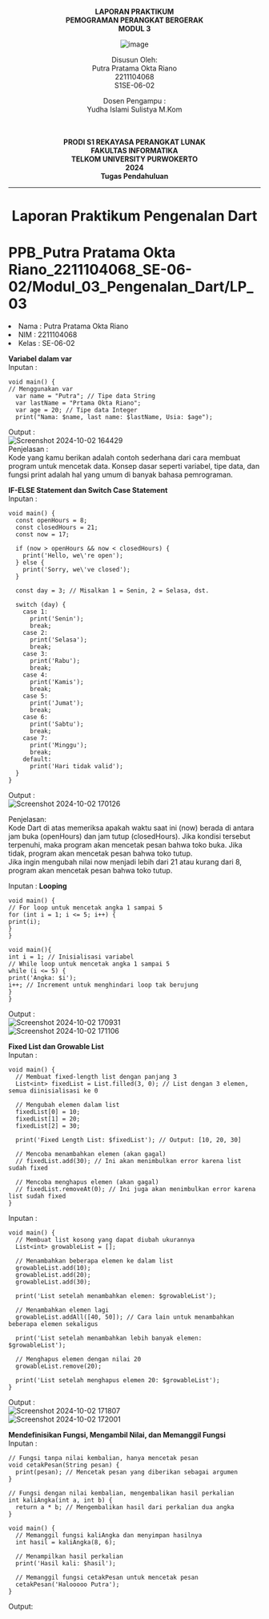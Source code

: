 <div align="center">

**LAPORAN PRAKTIKUM** <br>
**PEMOGRAMAN PERANGKAT BERGERAK** <br>
**MODUL 3** <br>

![image](https://github.com/user-attachments/assets/44b512a2-ef46-4fa3-881b-734bc2eb2e0c)


Disusun Oleh:<br>
Putra Pratama Okta Riano<br>
2211104068<br>
S1SE-06-02<br>

Dosen Pengampu : <br>
Yudha Islami Sulistya M.Kom <br>
<br>
<br>

**PRODI S1 REKAYASA PERANGKAT LUNAK** <br>
**FAKULTAS INFORMATIKA** <br>
**TELKOM UNIVERSITY PURWOKERTO** <br>
**2024** <br>
**Tugas Pendahuluan** <br>
</div>

---

<div align="center">
<h1>Laporan Praktikum Pengenalan Dart </h1>
</div>

# PPB_Putra Pratama Okta Riano_2211104068_SE-06-02/Modul_03_Pengenalan_Dart/LP_03

<li> Nama   : Putra Pratama Okta Riano
<li> NIM    : 2211104068
<li> Kelas  : SE-06-02

**Variabel dalam var** <br>
Inputan :
```
void main() {
// Menggunakan var
  var name = "Putra"; // Tipe data String
  var lastName = "Prtama Okta Riano";
  var age = 20; // Tipe data Integer
  print("Nama: $name, last name: $lastName, Usia: $age");

```
Output : <br>
![Screenshot 2024-10-02 164429](https://github.com/user-attachments/assets/b8640c98-9e39-4143-b973-2ecdae0c1855) <br>
Penjelasan : <br>
Kode yang kamu berikan adalah contoh sederhana dari cara membuat program untuk mencetak data. Konsep dasar seperti variabel, tipe data, dan fungsi print adalah hal yang umum di banyak bahasa pemrograman. <br>

**IF-ELSE Statement dan Switch Case Statement** <br>
Inputan :
```
void main() {
  const openHours = 8;
  const closedHours = 21;
  const now = 17;

  if (now > openHours && now < closedHours) {
    print('Hello, we\'re open');
  } else {
    print('Sorry, we\'ve closed');
  }

  const day = 3; // Misalkan 1 = Senin, 2 = Selasa, dst.

  switch (day) {
    case 1:
      print('Senin');
      break;
    case 2:
      print('Selasa');
      break;
    case 3:
      print('Rabu');
      break;
    case 4:
      print('Kamis');
      break;
    case 5:
      print('Jumat');
      break;
    case 6:
      print('Sabtu');
      break;
    case 7:
      print('Minggu');
      break;
    default:
      print('Hari tidak valid');
  }
}

```
Output : <br>
![Screenshot 2024-10-02 170126](https://github.com/user-attachments/assets/e9058b97-353c-4488-9db8-73145c918031) <br>

Penjelasan: <br>
Kode Dart di atas memeriksa apakah waktu saat ini (now) berada di antara jam buka (openHours) dan jam tutup (closedHours). Jika kondisi tersebut terpenuhi, maka program akan mencetak pesan bahwa toko buka. Jika tidak, program akan mencetak pesan bahwa toko tutup.<br>
Jika ingin mengubah nilai now menjadi lebih dari 21 atau kurang dari 8, program akan mencetak pesan bahwa toko tutup. <br>

Inputan :
**Looping** <br>
```
void main() {
// For loop untuk mencetak angka 1 sampai 5
for (int i = 1; i <= 5; i++) {
print(i);
}
}
```

```
void main(){
int i = 1; // Inisialisasi variabel
// While loop untuk mencetak angka 1 sampai 5
while (i <= 5) {
print('Angka: $i');
i++; // Increment untuk menghindari loop tak berujung
}
}
```
Output : <br>
![Screenshot 2024-10-02 170931](https://github.com/user-attachments/assets/ddb62968-82d0-46f6-a27f-66cedbb42d04) <br>
![Screenshot 2024-10-02 171106](https://github.com/user-attachments/assets/4dedd49a-1395-4a0b-9f39-df1bece5b37f) <br>

**Fixed List dan Growable List** <br>
Inputan :
```
void main() {
  // Membuat fixed-length list dengan panjang 3
  List<int> fixedList = List.filled(3, 0); // List dengan 3 elemen, semua diinisialisasi ke 0

  // Mengubah elemen dalam list
  fixedList[0] = 10;
  fixedList[1] = 20;
  fixedList[2] = 30;

  print('Fixed Length List: $fixedList'); // Output: [10, 20, 30]

  // Mencoba menambahkan elemen (akan gagal)
  // fixedList.add(30); // Ini akan menimbulkan error karena list sudah fixed

  // Mencoba menghapus elemen (akan gagal)
  // fixedList.removeAt(0); // Ini juga akan menimbulkan error karena list sudah fixed
}
```

Inputan :
```
void main() {
  // Membuat list kosong yang dapat diubah ukurannya
  List<int> growableList = [];

  // Menambahkan beberapa elemen ke dalam list
  growableList.add(10);
  growableList.add(20);
  growableList.add(30);

  print('List setelah menambahkan elemen: $growableList'); 

  // Menambahkan elemen lagi
  growableList.addAll([40, 50]); // Cara lain untuk menambahkan beberapa elemen sekaligus

  print('List setelah menambahkan lebih banyak elemen: $growableList'); 

  // Menghapus elemen dengan nilai 20
  growableList.remove(20);

  print('List setelah menghapus elemen 20: $growableList'); 
}
```

Output : <br>
![Screenshot 2024-10-02 171807](https://github.com/user-attachments/assets/e49e9d6b-e5c8-475e-9eac-b54f4a8fe5a6) <br>
![Screenshot 2024-10-02 172001](https://github.com/user-attachments/assets/f25f3467-5c2f-471e-810f-8795bcfabecf) <br>

**Mendefinisikan Fungsi, Mengambil Nilai, dan Memanggil Fungsi** <br>
Inputan :
```
// Fungsi tanpa nilai kembalian, hanya mencetak pesan
void cetakPesan(String pesan) {
  print(pesan); // Mencetak pesan yang diberikan sebagai argumen
}

// Fungsi dengan nilai kembalian, mengembalikan hasil perkalian
int kaliAngka(int a, int b) {
  return a * b; // Mengembalikan hasil dari perkalian dua angka
}

void main() {
  // Memanggil fungsi kaliAngka dan menyimpan hasilnya
  int hasil = kaliAngka(8, 6);
  
  // Menampilkan hasil perkalian
  print('Hasil kali: $hasil');
  
  // Memanggil fungsi cetakPesan untuk mencetak pesan
  cetakPesan('Halooooo Putra');
}
```

Output:





